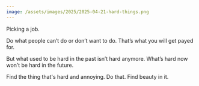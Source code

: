 ```yaml
---
image: /assets/images/2025/2025-04-21-hard-things.png
---
```


Picking a job.

Do what people can’t do or don’t want to do. That’s what you will get payed for. 

But what used to be hard in the past isn’t hard anymore. What’s hard now won’t be hard in the future. 

Find the thing that's hard and annoying. Do that. Find beauty in it.
